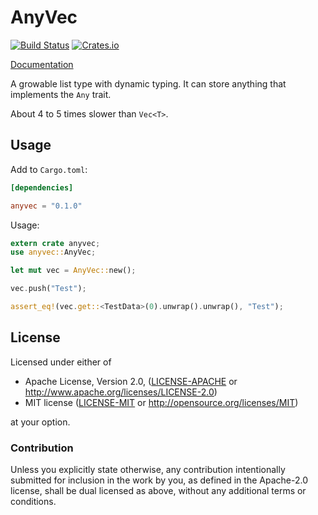 # AnyVec
[![Build Status](https://travis-ci.org/lschmierer/anyvec.svg)](https://travis-ci.org/lschmierer/anyvec)
[![Crates.io](http://meritbadge.herokuapp.com/anyvec)](https://crates.io/crates/anyvec)

[Documentation](http://lschmierer.github.io/anyvec/)

A growable list type with dynamic typing.
It can store anything that implements the `Any` trait.

About 4 to 5 times slower than `Vec<T>`.

## Usage

Add to `Cargo.toml`:

```toml
[dependencies]

anyvec = "0.1.0"
```

Usage:

```rust
extern crate anyvec;
use anyvec::AnyVec;

let mut vec = AnyVec::new();

vec.push("Test");

assert_eq!(vec.get::<TestData>(0).unwrap().unwrap(), "Test");
```


## License

Licensed under either of

 * Apache License, Version 2.0, ([LICENSE-APACHE](LICENSE-APACHE) or http://www.apache.org/licenses/LICENSE-2.0)
 * MIT license ([LICENSE-MIT](LICENSE-MIT) or http://opensource.org/licenses/MIT)

at your option.

### Contribution

Unless you explicitly state otherwise, any contribution intentionally
submitted for inclusion in the work by you, as defined in the Apache-2.0
license, shall be dual licensed as above, without any additional terms or
conditions.
